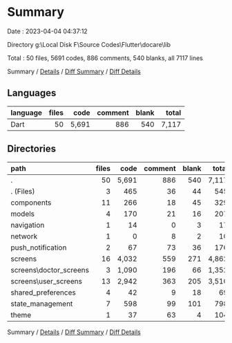 # Summary

Date : 2023-04-04 04:37:12

Directory g:\\Local Disk F\\Source Codes\\Flutter\\docare\\lib

Total : 50 files,  5691 codes, 886 comments, 540 blanks, all 7117 lines

Summary / [Details](details.md) / [Diff Summary](diff.md) / [Diff Details](diff-details.md)

## Languages
| language | files | code | comment | blank | total |
| :--- | ---: | ---: | ---: | ---: | ---: |
| Dart | 50 | 5,691 | 886 | 540 | 7,117 |

## Directories
| path | files | code | comment | blank | total |
| :--- | ---: | ---: | ---: | ---: | ---: |
| . | 50 | 5,691 | 886 | 540 | 7,117 |
| . (Files) | 3 | 465 | 36 | 44 | 545 |
| components | 11 | 266 | 18 | 45 | 329 |
| models | 4 | 170 | 21 | 16 | 207 |
| navigation | 1 | 14 | 0 | 3 | 17 |
| network | 1 | 0 | 8 | 2 | 10 |
| push_notification | 2 | 67 | 73 | 36 | 176 |
| screens | 16 | 4,032 | 559 | 271 | 4,862 |
| screens\\doctor_screens | 3 | 1,090 | 196 | 66 | 1,352 |
| screens\\user_screens | 13 | 2,942 | 363 | 205 | 3,510 |
| shared_preferences | 4 | 42 | 9 | 18 | 69 |
| state_management | 7 | 598 | 99 | 101 | 798 |
| theme | 1 | 37 | 63 | 4 | 104 |

Summary / [Details](details.md) / [Diff Summary](diff.md) / [Diff Details](diff-details.md)